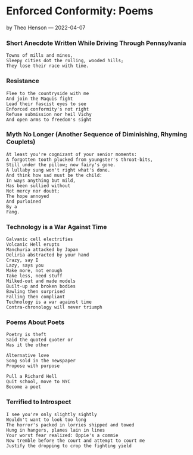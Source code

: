 # Enforced Conformity: Poems

by Theo Henson — 2022-04-07

### Short Anecdote Written While Driving Through Pennsylvania

```
Towns of mills and mines,
Sleepy cities dot the rolling, wooded hills;
They lose their race with time.
```

### Resistance

```
Flee to the countryside with me
And join the Maquis fight
Lead their fascist eyes to see
Enforced conformity's not right
Refuse submission nor heil Vichy
And open arms to freedom's sight
```

### Myth No Longer (Another Sequence of Diminishing, Rhyming Couplets)

```
At least you're cognizant of your senior moments:
A forgotten tooth plucked from youngster's throat-bits,
Still under the pillow; now fairy's gone.
A lullaby sung won't right what's done.
And think how sad must be the child:
In ways anything but mild,
Has been sullied without
Not mercy nor doubt;
The hope annoyed 
And purloined
By a
Fang.
```

### Technology is a War Against Time

```
Galvanic cell electrifies
Volcanic Hell erupts
Manchuria attacked by Japan
Deliria abstracted by your hand
Crazy, say I
Lazy, says you
Make more, not enough
Take less, need stuff
Milked-out and made models
Built-up and broken bodies
Bawling then surprised
Falling then compliant
Technology is a war against time
Contra-chronology will never triumph
```

### Poems About Poets

```
Poetry is theft
Said the quoted quoter or
Was it the other

Alternative love
Song sold in the newspaper
Propose with purpose

Pull a Richard Hell
Quit school, move to NYC
Become a poet
```

### Terrified to Introspect

```
I see you're only slightly sightly
Wouldn't want to look too long
The horror's packed in lorries shipped and towed
Hung in hangers, planes lain in lines
Your worst fear realized: Oppie's a commie
Now tremble before the court and attempt to court me
Justify the dropping to crop the fighting yield
```
